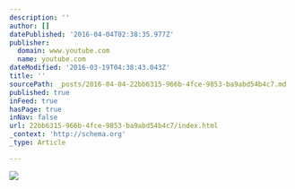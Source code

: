 ```yaml
---
description: ''
author: []
datePublished: '2016-04-04T02:38:35.977Z'
publisher:
  domain: www.youtube.com
  name: youtube.com
dateModified: '2016-03-19T04:38:43.043Z'
title: ''
sourcePath: _posts/2016-04-04-22bb6315-966b-4fce-9853-ba9abd54b4c7.md
published: true
inFeed: true
hasPage: true
inNav: false
url: 22bb6315-966b-4fce-9853-ba9abd54b4c7/index.html
_context: 'http://schema.org'
_type: Article

---
```

![](https://i.ytimg.com/vi_webp/K-RuoN5yl_E/mqdefault.webp)